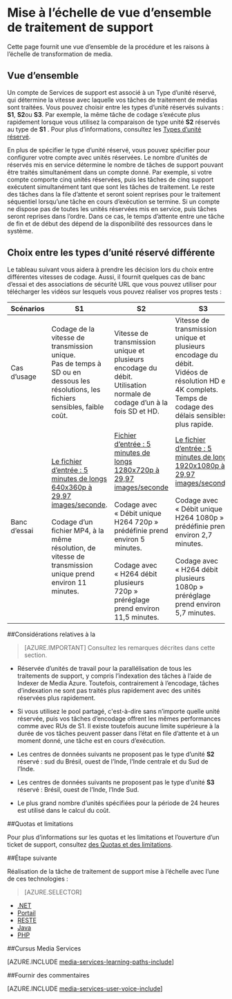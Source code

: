 <properties
    pageTitle="Mise à l’échelle de vue d’ensemble du traitement des médias | Microsoft Azure"
    description="Cette rubrique est une vue d’ensemble de la mise à l’échelle de traitement multimédia avec Azure Media Services."
    services="media-services"
    documentationCenter=""
    authors="juliako"
    manager="erikre"
    editor=""/>

<tags
    ms.service="media-services"
    ms.workload="media"
    ms.tgt_pltfrm="na"
    ms.devlang="na"
    ms.topic="article"
    ms.date="08/29/2016"
    ms.author="juliako"/>


# <a name="scaling-media-processing-overview"></a>Mise à l’échelle de vue d’ensemble de traitement de support

Cette page fournit une vue d’ensemble de la procédure et les raisons à l’échelle de transformation de media. 

## <a name="overview"></a>Vue d’ensemble

Un compte de Services de support est associé à un Type d’unité réservé, qui détermine la vitesse avec laquelle vos tâches de traitement de médias sont traitées. Vous pouvez choisir entre les types d’unité réservés suivants : **S1**, **S2**ou **S3**. Par exemple, la même tâche de codage s’exécute plus rapidement lorsque vous utilisez la comparaison de type unité **S2** réservés au type de **S1** . Pour plus d’informations, consultez les [Types d’unité réservé](https://azure.microsoft.com/blog/high-speed-encoding-with-azure-media-services/).

En plus de spécifier le type d’unité réservé, vous pouvez spécifier pour configurer votre compte avec unités réservées. Le nombre d’unités de réservés mis en service détermine le nombre de tâches de support pouvant être traités simultanément dans un compte donné. Par exemple, si votre compte comporte cinq unités réservées, puis les tâches de cinq support exécutent simultanément tant que sont les tâches de traitement. Le reste des tâches dans la file d’attente et seront soient reprises pour le traitement séquentiel lorsqu’une tâche en cours d’exécution se termine. Si un compte ne dispose pas de toutes les unités réservées mis en service, puis tâches seront reprises dans l’ordre. Dans ce cas, le temps d’attente entre une tâche de fin et de début des dépend de la disponibilité des ressources dans le système.

## <a name="choosing-between-different-reserved-unit-types"></a>Choix entre les types d’unité réservé différente

Le tableau suivant vous aidera à prendre les décision lors du choix entre différentes vitesses de codage. Aussi, il fournit quelques cas de banc d’essai et des associations de sécurité URL que vous pouvez utiliser pour télécharger les vidéos sur lesquels vous pouvez réaliser vos propres tests :

Scénarios|**S1**|**S2**|**S3**|
----------|------------|----------|------------
Cas d’usage| Codage de la vitesse de transmission unique. <br/>Pas de temps à SD ou en dessous les résolutions, les fichiers sensibles, faible coût.|Vitesse de transmission unique et plusieurs encodage du débit.<br/>Utilisation normale de codage d’un à la fois SD et HD. |Vitesse de transmission unique et plusieurs encodage du débit.<br/>Vidéos de résolution HD et 4K complets. Temps de codage des délais sensibles, plus rapide. 
Banc d’essai|[Le fichier d’entrée : 5 minutes de longs 640x360p à 29,97 images/seconde](https://wamspartners.blob.core.windows.net/for-long-term-share/Whistler_5min_360p30.mp4?sr=c&si=AzureDotComReadOnly&sig=OY0TZ%2BP2jLK7vmcQsCTAWl33GIVCu67I02pgarkCTNw%3D).<br/><br/>Codage d’un fichier MP4, à la même résolution, de vitesse de transmission unique prend environ 11 minutes.|[Fichier d’entrée : 5 minutes de longs 1280x720p à 29,97 images/seconde](https://wamspartners.blob.core.windows.net/for-long-term-share/Whistler_5min_720p30.mp4?sr=c&si=AzureDotComReadOnly&sig=OY0TZ%2BP2jLK7vmcQsCTAWl33GIVCu67I02pgarkCTNw%3D)<br/><br/>Codage avec « Débit unique H264 720p » prédéfinie prend environ 5 minutes.<br/><br/>Codage avec « H264 débit plusieurs 720p » préréglage prend environ 11,5 minutes.|[Le fichier d’entrée : 5 minutes de longs 1920x1080p à 29,97 images/seconde](https://wamspartners.blob.core.windows.net/for-long-term-share/Whistler_5min_1080p30.mp4?sr=c&si=AzureDotComReadOnly&sig=OY0TZ%2BP2jLK7vmcQsCTAWl33GIVCu67I02pgarkCTNw%3D). <br/><br/>Codage avec « Débit unique H264 1080p » prédéfinie prend environ 2,7 minutes.<br/><br/>Codage avec « H264 débit plusieurs 1080p » préréglage prend environ 5,7 minutes.

##<a name="considerations"></a>Considérations relatives à la

>[AZURE.IMPORTANT] Consultez les remarques décrites dans cette section.  

- Réservée d’unités de travail pour la parallélisation de tous les traitements de support, y compris l’indexation des tâches à l’aide de Indexer de Media Azure.  Toutefois, contrairement à l’encodage, tâches d’indexation ne sont pas traités plus rapidement avec des unités réservées plus rapidement.

- Si vous utilisez le pool partagé, c'est-à-dire sans n’importe quelle unité réservée, puis vos tâches d’encodage offrent les mêmes performances comme avec RUs de S1. Il existe toutefois aucune limite supérieure à la durée de vos tâches peuvent passer dans l’état en file d’attente et à un moment donné, une tâche est en cours d’exécution.

- Les centres de données suivants ne proposent pas le type d’unité **S2** réservé : sud du Brésil, ouest de l’Inde, l’Inde centrale et du Sud de l’Inde.

- Les centres de données suivants ne proposent pas le type d’unité **S3** réservé : Brésil, ouest de l’Inde, l’Inde Sud.

- Le plus grand nombre d’unités spécifiées pour la période de 24 heures est utilisé dans le calcul du coût.


##<a name="quotas-and-limitations"></a>Quotas et limitations

Pour plus d’informations sur les quotas et les limitations et l’ouverture d’un ticket de support, consultez [des Quotas et des limitations](media-services-quotas-and-limitations.md).

##<a name="next-step"></a>Étape suivante

Réalisation de la tâche de traitement de support mise à l’échelle avec l’une de ces technologies : 

> [AZURE.SELECTOR]
- [.NET](media-services-dotnet-encoding-units.md)
- [Portail](media-services-portal-scale-media-processing.md)
- [RESTE](https://msdn.microsoft.com/library/azure/dn859236.aspx)
- [Java](https://github.com/southworkscom/azure-sdk-for-media-services-java-samples)
- [PHP](https://github.com/Azure/azure-sdk-for-php/tree/master/examples/MediaServices)

##<a name="media-services-learning-paths"></a>Cursus Media Services

[AZURE.INCLUDE [media-services-learning-paths-include](../../includes/media-services-learning-paths-include.md)]

##<a name="provide-feedback"></a>Fournir des commentaires

[AZURE.INCLUDE [media-services-user-voice-include](../../includes/media-services-user-voice-include.md)]

